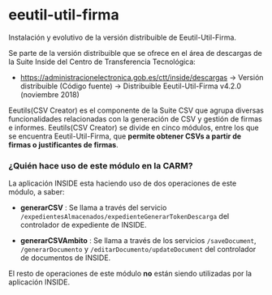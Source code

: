 # eeutil-util-firma

Instalación y evolutivo de la versión distribuible de Eeutil-Util-Firma.

Se parte de la versión distribuible que se ofrece en el área de descargas de la Suite Inside del Centro de Transferencia Tecnológica:
*  https://administracionelectronica.gob.es/ctt/inside/descargas -> Versión distribuible (Código fuente) -> Distribuible Eeutil-Util-Firma v4.2.0 (noviembre 2018)

Eeutils(CSV Creator) es el componente de la Suite CSV que agrupa diversas funcionalidades relacionadas con la generación de CSV y gestión de firmas e informes. Eeutils(CSV Creator) se divide en cinco módulos, entre los que se encuentra Eeutil-Util-Firma, que **permite obtener CSVs a partir de firmas o justificantes de firmas**.

### ¿Quién hace uso de este módulo en la CARM?

La aplicación INSIDE esta haciendo uso de dos operaciones de este módulo, a saber:

* **generarCSV** : Se llama a través del servicio ``/expedientesAlmacenados/expedienteGenerarTokenDescarga`` del controlador de expediente de INSIDE.

* **generarCSVAmbito** : Se llama a través de los servicios ``/saveDocument``, ``/generarDocumento`` y ``/editarDocumento/updateDocument`` del controlador de documentos de INSIDE.

El resto de operaciones de este módulo **no** están siendo utilizadas por la aplicación INSIDE.

